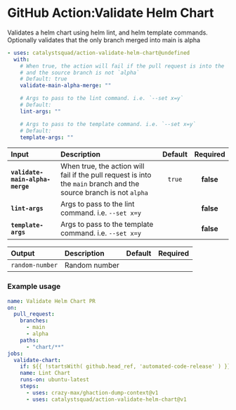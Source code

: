 <!-- start title -->

# GitHub Action:Validate Helm Chart

<!-- end title -->
<!-- start description -->

Validates a helm chart using helm lint, and helm template commands. Optionally validates that the only branch merged into main is alpha

<!-- end description -->
<!-- start contents -->
<!-- end contents -->
<!-- start usage -->

```yaml
- uses: catalystsquad/action-validate-helm-chart@undefined
  with:
    # When true, the action will fail if the pull request is into the `main` branch
    # and the source branch is not `alpha`
    # Default: true
    validate-main-alpha-merge: ""

    # Args to pass to the lint command. i.e. `--set x=y`
    # Default:
    lint-args: ""

    # Args to pass to the template command. i.e. `--set x=y`
    # Default:
    template-args: ""
```

<!-- end usage -->
<!-- start inputs -->

| **Input**                       | **Description**                                                                                                    | **Default** | **Required** |
| :------------------------------ | :----------------------------------------------------------------------------------------------------------------- | :---------: | :----------: |
| **`validate-main-alpha-merge`** | When true, the action will fail if the pull request is into the `main` branch and the source branch is not `alpha` |   `true`    |  **false**   |
| **`lint-args`**                 | Args to pass to the lint command. i.e. `--set x=y`                                                                 |             |  **false**   |
| **`template-args`**             | Args to pass to the template command. i.e. `--set x=y`                                                             |             |  **false**   |

<!-- end inputs -->
<!-- start outputs -->

| **Output**      | **Description** | **Default** | **Required** |
| :-------------- | :-------------- | ----------- | ------------ |
| `random-number` | Random number   |             |              |

<!-- end outputs -->
<!-- start examples -->

### Example usage

```yaml
name: Validate Helm Chart PR
on:
  pull_request:
    branches:
      - main
      - alpha
    paths:
      - "chart/**"
jobs:
  validate-chart:
    if: ${{ !startsWith( github.head_ref, 'automated-code-release' ) }}
    name: Lint Chart
    runs-on: ubuntu-latest
    steps:
      - uses: crazy-max/ghaction-dump-context@v1
      - uses: catalystsquad/action-validate-helm-chart@v1
```

<!-- end examples -->
<!-- start [.github/ghdocs/examples/] -->
<!-- end [.github/ghdocs/examples/] -->
